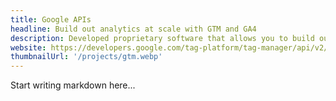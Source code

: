 ```yaml
---
title: Google APIs
headline: Build out analytics at scale with GTM and GA4
description: Developed proprietary software that allows you to build out tagging and reporting architectures at scale, all managed with a yaml file using GTM and GA4 APIs in python.
website: https://developers.google.com/tag-platform/tag-manager/api/v2/reference
thumbnailUrl: '/projects/gtm.webp'
---
```


Start writing markdown here...
